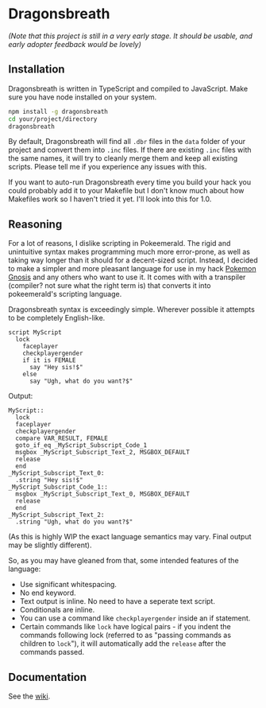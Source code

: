 # Dragonsbreath

*(Note that this project is still in a very early stage. It should be usable, and early adopter feedback would be lovely)*

## Installation

Dragonsbreath is written in TypeScript and compiled to JavaScript. Make sure you have node installed on your system.
```bash
npm install -g dragonsbreath
cd your/project/directory
dragonsbreath
```

By default, Dragonsbreath will find all `.dbr` files in the `data` folder of your project and convert them into `.inc` files. If there are existing `.inc` files with the same names, it will try to cleanly merge them and keep all existing scripts. Please tell me if you experience any issues with this.

If you want to auto-run Dragonsbreath every time you build your hack you could probably add it to your Makefile but I don't know much about how Makefiles work so I haven't tried it yet. I'll look into this for 1.0.

## Reasoning

For a lot of reasons, I dislike scripting in Pokeemerald. The rigid and unintuitive syntax makes programming much more error-prone, as well as taking way longer than it should for a decent-sized script. Instead, I decided to make a simpler and more pleasant language for use in my hack [Pokemon Gnosis](https://github.com/tipsypastels/pokegnosis) and any others who want to use it. It comes with with a transpiler (compiler? not sure what the right term is) that converts it into pokeemerald's scripting language.

Dragonsbreath syntax is exceedingly simple. Wherever possible it attempts to be completely English-like.
```text
script MyScript
  lock
    faceplayer
    checkplayergender
    if it is FEMALE
      say "Hey sis!$"
    else
      say "Ugh, what do you want?$"
```

Output:

```text
MyScript::
  lock
  faceplayer
  checkplayergender
  compare VAR_RESULT, FEMALE
  goto_if_eq _MyScript_Subscript_Code_1
  msgbox _MyScript_Subscript_Text_2, MSGBOX_DEFAULT
  release
  end
_MyScript_Subscript_Text_0:
  .string "Hey sis!$"
_MyScript_Subscript_Code_1::
  msgbox _MyScript_Subscript_Text_0, MSGBOX_DEFAULT
  release
  end
_MyScript_Subscript_Text_2:
  .string "Ugh, what do you want?$"
```

(As this is highly WIP the exact language semantics may vary. Final output may be slightly different).

So, as you may have gleaned from that, some intended features of the language:
- Use significant whitespacing.
- No end keyword.
- Text output is inline. No need to have a seperate text script.
- Conditionals are inline.
- You can use a command like `checkplayergender` inside an if statement.
- Certain commands like `lock` have logical pairs - if you indent the commands following lock (referred to as "passing commands as children to `lock`"), it will automatically add the `release` after the commands passed.

## Documentation

See the [wiki](https://github.com/tipsypastels/dragonsbreath/wiki).
